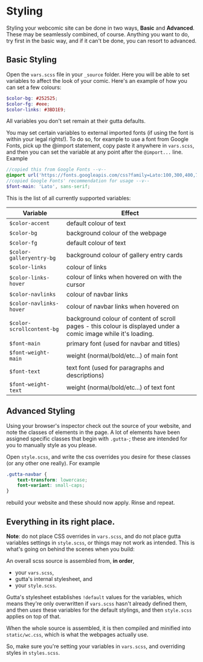 # Styling

Styling your webcomic site can be done in two ways, **Basic** and **Advanced**. These may be seamlessly combined, of course. Anything you want to do, try first in the basic way, and if it can't be done, you can resort to advanced.

## Basic Styling

Open the `vars.scss` file in your `_source` folder. Here you will be able to set variables to affect the look of your comic. Here's an example of how you can set a few colours:

```scss
$color-bg: #252525;
$color-fg: #eee;
$color-links: #3BD1E9;
```

All variables you don't set remain at their gutta defaults.

You may set certain variables to external imported fonts (if using the font is within your legal rights!). To do so, for example to use a font from Google Fonts, pick up the @import statement, copy paste it anywhere in `vars.scss`, and then you can set the variable at any point after the `@import...` line. Example

```scss
//copied this from Google Fonts --v--
@import url('https://fonts.googleapis.com/css?family=Lato:100,300,400,700|Source+Sans+Pro:300,400,600,700&display=swap');
//copied Google Fonts' recommendation for usage --v--
$font-main: 'Lato', sans-serif;
```

This is the list of all currently supported variables:

| Variable | Effect |
| -- | -- |
| `$color-accent` | default colour of text |
| `$color-bg` | background colour of the webpage |
| `$color-fg` | default colour of text |
| `$color-galleryentry-bg` | background colour of gallery entry cards |
| `$color-links` | colour of links |
| `$color-links-hover` | colour of links when hovered on with the cursor |
| `$color-navlinks` | colour of navbar links |
| `$color-navlinks-hover` | colour of navbar links when hovered on |
| `$color-scrollcontent-bg` | background colour of content of scroll pages - this colour is displayed under a comic image while it's loading. |
| `$font-main` | primary font (used for navbar and titles) |
| `$font-weight-main` | weight (normal/bold/etc...) of main font|
| `$font-text` | text font (used for paragraphs and descriptions) |
| `$font-weight-text` | weight (normal/bold/etc...) of text font|

## Advanced Styling

Using your browser's inspector check out the source of your website, and note the classes of elements in the page. A lot of elements have been assigned specific classes that begin with `.gutta-`; these are intended for you to manually style as you please.

Open `style.scss`, and write the css overrides you desire for these classes (or any other one really). For example

```scss
.gutta-navbar {
    text-transform: lowercase;
    font-variant: small-caps;
}
```

rebuild your website and these should now apply. Rinse and repeat.

## Everything in its right place.

**Note**: do not place CSS overrides in `vars.scss`, and do not place gutta variables settings in `style.scss`, or things may not work as intended. This is what's going on behind the scenes when you build:

An overall scss source is assembled from, **in order**, 
* your `vars.scss`, 
* gutta's internal stylesheet, and 
* your `style.scss`. 

Gutta's stylesheet establishes `!default` values for the variables, which means they're only overwritten if `vars.scss` hasn't already defined them, and then *uses* these variables for the default stylings, and then `style.scss` applies on top of that. 

When the whole source is assembled, it is then compiled and minified into `static/wc.css`, which is what the webpages actually use.

So, make sure you're setting your variables in `vars.scss`, and overriding styles in `styles.scss`.